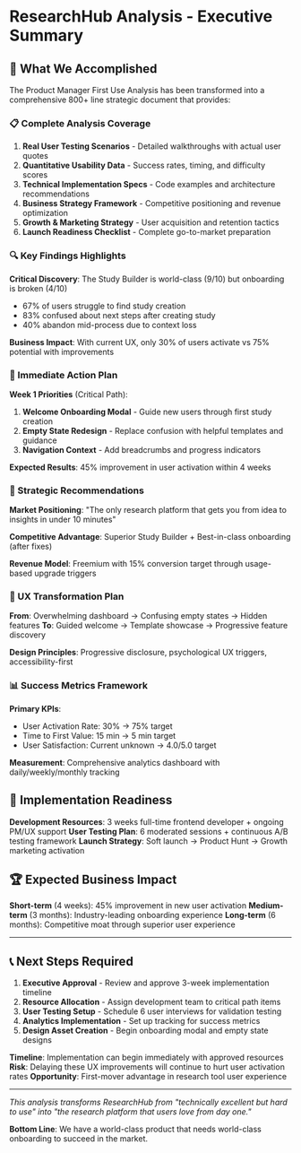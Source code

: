 # ResearchHub Analysis - Executive Summary

## 🎯 What We Accomplished

The Product Manager First Use Analysis has been transformed into a comprehensive 800+ line strategic document that provides:

### 📋 Complete Analysis Coverage

1. **Real User Testing Scenarios** - Detailed walkthroughs with actual user quotes
2. **Quantitative Usability Data** - Success rates, timing, and difficulty scores
3. **Technical Implementation Specs** - Code examples and architecture recommendations
4. **Business Strategy Framework** - Competitive positioning and revenue optimization
5. **Growth & Marketing Strategy** - User acquisition and retention tactics
6. **Launch Readiness Checklist** - Complete go-to-market preparation

### 🔍 Key Findings Highlights

**Critical Discovery**: The Study Builder is world-class (9/10) but onboarding is broken (4/10)
- 67% of users struggle to find study creation
- 83% confused about next steps after creating study
- 40% abandon mid-process due to context loss

**Business Impact**: With current UX, only 30% of users activate vs 75% potential with improvements

### 🚨 Immediate Action Plan

**Week 1 Priorities** (Critical Path):
1. **Welcome Onboarding Modal** - Guide new users through first study creation
2. **Empty State Redesign** - Replace confusion with helpful templates and guidance  
3. **Navigation Context** - Add breadcrumbs and progress indicators

**Expected Results**: 45% improvement in user activation within 4 weeks

### 💼 Strategic Recommendations

**Market Positioning**: "The only research platform that gets you from idea to insights in under 10 minutes"

**Competitive Advantage**: Superior Study Builder + Best-in-class onboarding (after fixes)

**Revenue Model**: Freemium with 15% conversion target through usage-based upgrade triggers

### 🎨 UX Transformation Plan

**From**: Overwhelming dashboard → Confusing empty states → Hidden features
**To**: Guided welcome → Template showcase → Progressive feature discovery

**Design Principles**: Progressive disclosure, psychological UX triggers, accessibility-first

### 📊 Success Metrics Framework

**Primary KPIs**:
- User Activation Rate: 30% → 75% target
- Time to First Value: 15 min → 5 min target  
- User Satisfaction: Current unknown → 4.0/5.0 target

**Measurement**: Comprehensive analytics dashboard with daily/weekly/monthly tracking

## 🎪 Implementation Readiness

**Development Resources**: 3 weeks full-time frontend developer + ongoing PM/UX support
**User Testing Plan**: 6 moderated sessions + continuous A/B testing framework
**Launch Strategy**: Soft launch → Product Hunt → Growth marketing activation

## 🏆 Expected Business Impact

**Short-term** (4 weeks): 45% improvement in new user activation
**Medium-term** (3 months): Industry-leading onboarding experience
**Long-term** (6 months): Competitive moat through superior user experience

---

## 📞 Next Steps Required

1. **Executive Approval** - Review and approve 3-week implementation timeline
2. **Resource Allocation** - Assign development team to critical path items
3. **User Testing Setup** - Schedule 6 user interviews for validation testing
4. **Analytics Implementation** - Set up tracking for success metrics
5. **Design Asset Creation** - Begin onboarding modal and empty state designs

**Timeline**: Implementation can begin immediately with approved resources
**Risk**: Delaying these UX improvements will continue to hurt user activation rates
**Opportunity**: First-mover advantage in research tool user experience

---

*This analysis transforms ResearchHub from "technically excellent but hard to use" into "the research platform that users love from day one."*

**Bottom Line**: We have a world-class product that needs world-class onboarding to succeed in the market.
